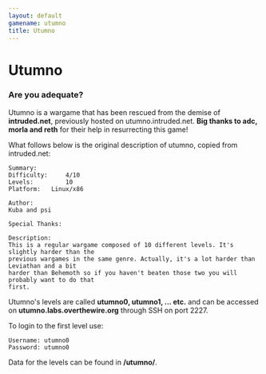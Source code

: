 ```yaml
---
layout: default
gamename: utumno
title: Utumno
---
```


Utumno
======

### Are you adequate?

Utumno is a wargame that has been rescued from the demise of
**intruded.net**, previously hosted on utumno.intruded.net. **Big thanks
to adc, morla and reth** for their help in resurrecting this game!

What follows below is the original description of utumno, copied from
intruded.net:

    Summary:
    Difficulty:     4/10
    Levels:         10
    Platform:   Linux/x86

    Author:
    Kuba and psi

    Special Thanks:

    Description:
    This is a regular wargame composed of 10 different levels. It's slightly harder than the
    previous wargames in the same genre. Actually, it's a lot harder than Leviathan and a bit
    harder than Behemoth so if you haven't beaten those two you will probably want to do that
    first.

Utumno's levels are called **utumno0, utumno1, ... etc.** and can be
accessed on **utumno.labs.overthewire.org** through SSH on port 2227.

To login to the first level use:

    Username: utumno0
    Password: utumno0

Data for the levels can be found in **/utumno/**.
